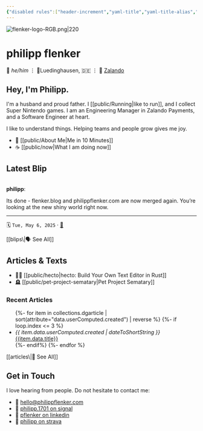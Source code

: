```yaml
---
{"disabled rules":["header-increment","yaml-title","yaml-title-alias","file-name-heading"],"title":"this is philipp","aliases":["philipp flenker"],"linter-yaml-title-alias":"philipp flenker","created-date":"2025-04-25T17:21:48","updated-date":"2025-05-09T17:03:52","dg-home":true,"dg-publish":true,"dg-pinned":false,"templateEngineOverride":"njk,md","dg-path":"Index.md","permalink":"/index/","tags":["gardenEntry"],"dgPassFrontmatter":true}
---
```


![flenker-logo-RGB.png|220](/img/user/attachments/flenker-logo-RGB.png)

# philipp flenker
💬 _he/him_ ⋮ 📍Luedinghausen, 🇩🇪 ⋮ 💼 [Zalando](https://engineering.zalando.com/)

## Hey, I'm Philipp.
I'm a husband and proud father. I [[public/Running\|like to run]], and I collect Super Nintendo games. I am an Engineering Manager in Zalando Payments, and a Software Engineer at heart.

I like to understand things. Helping teams and people grow gives me joy.

- 🪪 [[public/About Me\|Me in 10 Minutes]]
- ☕ [[public/now\|What I am doing now]]

## Latest Blip

<span><span><span alt="20250506075209 > ^blip" src="20250506075209#^blip" class="internal-embed markdown-embed inline-embed is-loaded"><div class="markdown-embed-title"></div><div class="markdown-preview-view markdown-rendered show-indentation-guide node-insert-event"><div data-callout-metadata="" data-callout-fold="" data-callout="summary" class="callout node-insert-event"><div class="callout-title" dir="auto"><div class="callout-icon"><svg width="16" height="16"></svg></div><div class="callout-title-inner"><strong>philipp</strong>:</div></div><div class="callout-content">
<p dir="auto">Its done - flenker.blog and philippflenker.com are now merged again. You’re looking at the new shiny world right now.</p>
<hr>
<p dir="auto">🗓️ <code>Tue, May 6, 2025</code> <span><span></span></span>  · <a data-tooltip-position="top" aria-label="public/blips/20250506075209" data-href="public/blips/20250506075209" href="public/blips/20250506075209" class="internal-link" target="_blank" rel="noopener nofollow">🔗</a></p>
</div></div></div></span></span></span>
[[blips\|🗣️ See All]]

## Articles & Texts
- 🧑‍💻 [[public/hecto\|hecto: Build Your Own Text Editor in Rust]]
- 🪦 [[public/pet-project-sematary\|Pet Project Sematary]]

### Recent Articles
<ul>
{%- for item in collections.dgarticle | sort(attribute="data.userComputed.created") | reverse %}
{%- if loop.index <= 3 %}
 <li>
  <span>
  <i>
    <time datetime="{{ item.data.userComputed.created | dateToRfc3339 }}">{{ item.data.userComputed.created | dateToShortString }}</time>
    </time>
    </i>
    </span>
    <a href="{{item.url | url}}">{{item.data.title}}</a>
  </li>
{%- endif%}
{%- endfor %}
</ul>
[[articles\|📝 See All]]

## Get in Touch
I love hearing from people. Do not hesitate to contact me:
- 📧 [hello@philippflenker.com](mailto:hello@philippflenker.com)
- 🔐 [philipp.1701 on signal](https://signal.me/#eu/gs5cb8Xjs5Pqo2UFnMnBASqp936nLEPIhjKqPTJFxZZES2C9blBNQ4RWZycBUSLM)
- 👔 [pflenker on linkedin](https://de.linkedin.com/in/pflenker)
- 👟 [philipp on strava](https://www.strava.com/athletes/126345196)
